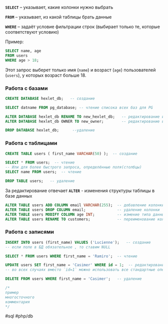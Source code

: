 **`SELECT`** – указывает, какие колонки нужно выбрать

**`FROM`** – указывает, из какой таблицы брать данные

**`WHERE`** – задаёт условие фильтрации строк (выбирает только те, которые соответствуют условию)

Пример:
```sql
SELECT name, age  
FROM users  
WHERE age > 18;
```
Этот запрос выберет только имя (`name`) и возраст (`age`) пользователей (`users`), у которых возраст больше 18.

### Работа с базами
```sql
CREATE DATABASE hexlet_db;   -- создание

SELECT datname FROM pg_database; -- чтение списока всех баз для PG

ALTER DATABASE hexlet_db RENAME TO new_hexlet_db;   -- редактирование имени
ALTER DATABASE hexlet_db OWNER TO new_owner;        -- редактирование владельца

DROP DATABASE hexlet_db;      --удаление
```

### Работа с таблицами
```sql
CREATE TABLE users ( first_name VARCHAR(50) );  -- создание

SELECT * FROM users;  -- чтение
-- Или для более быстрого запроса, определённые поля(столбцы)
SELECT name FROM users;  -- чтение

DROP TABLE users;   -- удаление
```
За редактирование отвечает  **`ALTER`** - изменения структуры таблицы в базе данных
```sql
ALTER TABLE users ADD COLUMN email VARCHAR(255);  -- добавление колонки
ALTER TABLE users DROP COLUMN email;              -- удаление колонки
ALTER TABLE users MODIFY COLUMN age INT;          -- измение типа данных колонки
ALTER TABLE users RENAME TO customers;            -- переименование колонки
```

### Работа с записями
```sql
INSERT INTO users (first_name) VALUES ('Lucienne');   -- создание
-- если поле в БД обязательное , то ставим NULL

SELECT * FROM users WHERE first_name = 'Ramiro';  -- чтение

UPDATE users SET first_name = 'Casimer' WHERE id = 1;  -- редактирование
-- во всех случаях вместо `id=1` можно использовать все стандартные операторы: `= != < >`

DELETE FROM users WHERE first_name = 'Casimer';   -- удаление

/*
пример
многосточного
комментария
*/

```


#sql #php/db